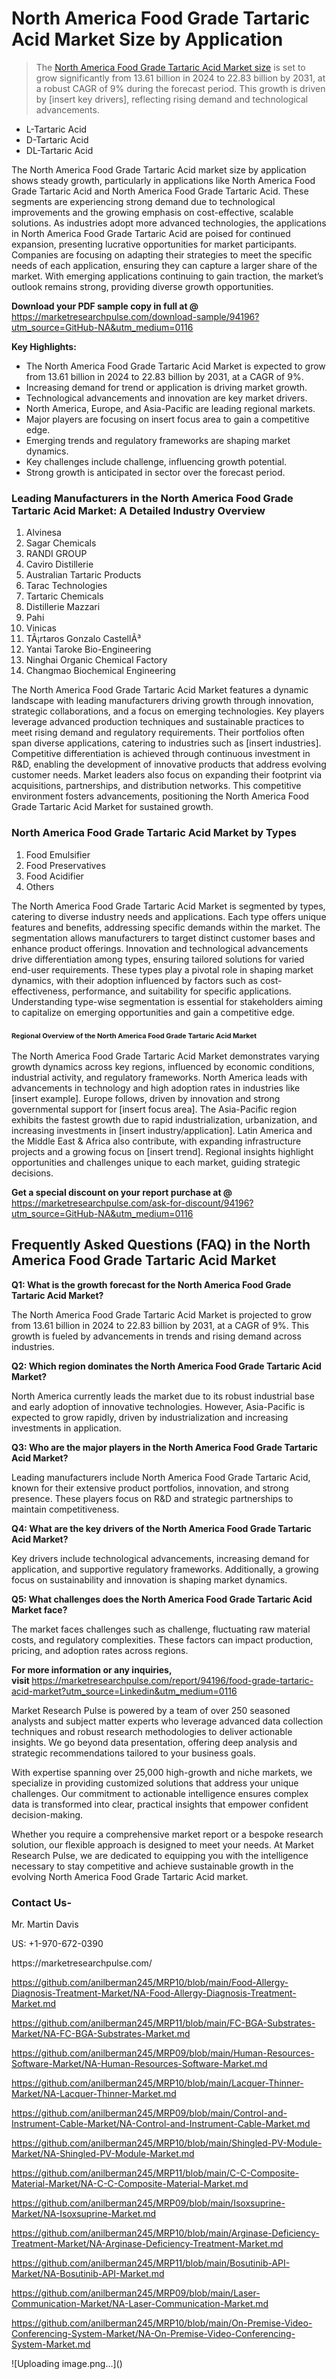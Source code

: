 <h1>North America Food Grade Tartaric Acid Market&nbsp;Size by Application</h1><blockquote><p>The <a href="https://marketresearchpulse.com/download-sample/94196?utm_source=GitHub-NA&amp;utm_medium=0116">North America Food Grade Tartaric Acid Market size</a> is set to grow significantly from 13.61 billion in 2024 to 22.83 billion by 2031, at a robust CAGR of 9% during the forecast period. This growth is driven by [insert key drivers], reflecting rising demand and technological advancements.</p></blockquote><ul><li>L-Tartaric Acid<li> D-Tartaric Acid<li> DL-Tartaric Acid</li></ul><p>The North America Food Grade Tartaric Acid market size by application shows steady growth, particularly in applications like North America Food Grade Tartaric Acid and North America Food Grade Tartaric Acid. These segments are experiencing strong demand due to technological improvements and the growing emphasis on cost-effective, scalable solutions. As industries adopt more advanced technologies, the applications in North America Food Grade Tartaric Acid are poised for continued expansion, presenting lucrative opportunities for market participants. Companies are focusing on adapting their strategies to meet the specific needs of each application, ensuring they can capture a larger share of the market. With emerging applications continuing to gain traction, the market’s outlook remains strong, providing diverse growth opportunities.</p><p><strong>Download your PDF sample copy in full at @ </strong><a href="https://marketresearchpulse.com/download-sample/94196?utm_source=GitHub-NA&amp;utm_medium=0116">https://marketresearchpulse.com/download-sample/94196?utm_source=GitHub-NA&amp;utm_medium=0116</a></p><p><strong>Key Highlights: </strong></p><ul><li>The North America Food Grade Tartaric Acid Market is expected to grow from 13.61 billion in 2024 to 22.83 billion by 2031, at a CAGR of 9%.</li><li>Increasing demand for trend or application is driving market growth.</li><li>Technological advancements and innovation are key market drivers.</li><li>North America, Europe, and Asia-Pacific are leading regional markets.</li><li>Major players are focusing on insert focus area to gain a competitive edge.</li><li>Emerging trends and regulatory frameworks are shaping market dynamics.</li><li>Key challenges include challenge, influencing growth potential.</li><li>Strong growth is anticipated in sector over the forecast period.</li></ul><h3>Leading Manufacturers in the North America Food Grade Tartaric Acid Market: A Detailed Industry Overview</h3><ol><li>Alvinesa</li><li>Sagar Chemicals</li><li>RANDI GROUP</li><li>Caviro Distillerie</li><li>Australian Tartaric Products</li><li>Tarac Technologies</li><li>Tartaric Chemicals</li><li>Distillerie Mazzari</li><li>Pahi</li><li>Vinicas</li><li>TÃ¡rtaros Gonzalo CastellÃ³</li><li>Yantai Taroke Bio-Engineering</li><li>Ninghai Organic Chemical Factory</li><li>Changmao Biochemical Engineering</li></ol><div class="flex max-w-full flex-col flex-grow"><div class="min-h-8 text-message flex w-full flex-col items-end gap-2 whitespace-normal break-words [.text-message+&amp;]:mt-5" dir="auto" data-message-author-role="assistant" data-message-id="fd8432e4-4910-450d-b182-61b7bfb0a01f" data-message-model-slug="gpt-4o"><div class="flex w-full flex-col gap-1 empty:hidden first:pt-[3px]"><div class="markdown prose w-full break-words dark:prose-invert light"><p>The North America Food Grade Tartaric Acid Market features a dynamic landscape with leading manufacturers driving growth through innovation, strategic collaborations, and a focus on emerging technologies. Key players leverage advanced production techniques and sustainable practices to meet rising demand and regulatory requirements. Their portfolios often span diverse applications, catering to industries such as [insert industries]. Competitive differentiation is achieved through continuous investment in R&amp;D, enabling the development of innovative products that address evolving customer needs. Market leaders also focus on expanding their footprint via acquisitions, partnerships, and distribution networks. This competitive environment fosters advancements, positioning the North America Food Grade Tartaric Acid Market for sustained growth.</p></div></div></div></div><h3>North America Food Grade Tartaric Acid Market by Types</h3><ol><li>Food Emulsifier<li> Food Preservatives<li> Food Acidifier<li> Others</li></ol><div class="flex max-w-full flex-col flex-grow"><div class="min-h-8 text-message flex w-full flex-col items-end gap-2 whitespace-normal break-words [.text-message+&amp;]:mt-5" dir="auto" data-message-author-role="assistant" data-message-id="084470be-0bb7-4664-bddf-5156b4f41249" data-message-model-slug="gpt-4o-mini"><div class="flex w-full flex-col gap-1 empty:hidden first:pt-[3px]"><div class="markdown prose w-full break-words dark:prose-invert light"><p>The North America Food Grade Tartaric Acid Market is segmented by types, catering to diverse industry needs and applications. Each type offers unique features and benefits, addressing specific demands within the market. The segmentation allows manufacturers to target distinct customer bases and enhance product offerings. Innovation and technological advancements drive differentiation among types, ensuring tailored solutions for varied end-user requirements. These types play a pivotal role in shaping market dynamics, with their adoption influenced by factors such as cost-effectiveness, performance, and suitability for specific applications. Understanding type-wise segmentation is essential for stakeholders aiming to capitalize on emerging opportunities and gain a competitive edge.</p></div></div></div></div><h3><span style="font-size: 11px;">Regional Overview of the North America Food Grade Tartaric Acid Market</span></h3><div class="flex max-w-full flex-col flex-grow"><div class="min-h-8 text-message flex w-full flex-col items-end gap-2 whitespace-normal break-words [.text-message+&amp;]:mt-5" dir="auto" data-message-author-role="assistant" data-message-id="e9038762-ce64-4e30-91c9-9bd413514231" data-message-model-slug="gpt-4o-mini"><div class="flex w-full flex-col gap-1 empty:hidden first:pt-[3px]"><div class="markdown prose w-full break-words dark:prose-invert light"><p>The North America Food Grade Tartaric Acid Market demonstrates varying growth dynamics across key regions, influenced by economic conditions, industrial activity, and regulatory frameworks. North America leads with advancements in technology and high adoption rates in industries like [insert example]. Europe follows, driven by innovation and strong governmental support for [insert focus area]. The Asia-Pacific region exhibits the fastest growth due to rapid industrialization, urbanization, and increasing investments in [insert industry/application]. Latin America and the Middle East &amp; Africa also contribute, with expanding infrastructure projects and a growing focus on [insert trend]. Regional insights highlight opportunities and challenges unique to each market, guiding strategic decisions.</p></div></div></div></div><p><strong>Get a special discount on your report purchase at @ </strong><a href="https://marketresearchpulse.com/ask-for-discount/94196?utm_source=GitHub-NA&amp;utm_medium=0116">https://marketresearchpulse.com/ask-for-discount/94196?utm_source=GitHub-NA&amp;utm_medium=0116</a></p><h2>Frequently Asked Questions (FAQ) in the North America Food Grade Tartaric Acid Market</h2><p><strong>Q1: What is the growth forecast for the North America Food Grade Tartaric Acid Market?</strong></p><p>The North America Food Grade Tartaric Acid Market is projected to grow from 13.61 billion in 2024 to 22.83 billion by 2031, at a CAGR of 9%. This growth is fueled by advancements in trends and rising demand across industries.</p><p><strong>Q2: Which region dominates the North America Food Grade Tartaric Acid Market?</strong></p><p>North America currently leads the market due to its robust industrial base and early adoption of innovative technologies. However, Asia-Pacific is expected to grow rapidly, driven by industrialization and increasing investments in application.</p><p><strong>Q3: Who are the major players in the North America Food Grade Tartaric Acid Market?</strong></p><p>Leading manufacturers include North America Food Grade Tartaric Acid, known for their extensive product portfolios, innovation, and strong presence. These players focus on R&amp;D and strategic partnerships to maintain competitiveness.</p><p><strong>Q4: What are the key drivers of the North America Food Grade Tartaric Acid Market?</strong></p><p>Key drivers include technological advancements, increasing demand for application, and supportive regulatory frameworks. Additionally, a growing focus on sustainability and innovation is shaping market dynamics.</p><p><strong>Q5: What challenges does the North America Food Grade Tartaric Acid Market face?</strong></p><p>The market faces challenges such as challenge, fluctuating raw material costs, and regulatory complexities. These factors can impact production, pricing, and adoption rates across regions.</p><p><strong>For more information or any inquiries, visit&nbsp;</strong><a href="https://marketresearchpulse.com/report/94196/food-grade-tartaric-acid-market?utm_source=Linkedin&utm_medium=0116">https://marketresearchpulse.com/report/94196/food-grade-tartaric-acid-market?utm_source=Linkedin&utm_medium=0116</a></p><p>Market Research Pulse is powered by a team of over 250 seasoned analysts and subject matter experts who leverage advanced data collection techniques and robust research methodologies to deliver actionable insights. We go beyond data presentation, offering deep analysis and strategic recommendations tailored to your business goals.</p><p>With expertise spanning over 25,000 high-growth and niche markets, we specialize in providing customized solutions that address your unique challenges. Our commitment to actionable intelligence ensures complex data is transformed into clear, practical insights that empower confident decision-making.</p><p>Whether you require a comprehensive market report or a bespoke research solution, our flexible approach is designed to meet your needs. At Market Research Pulse, we are dedicated to equipping you with the intelligence necessary to stay competitive and achieve sustainable growth in the evolving North America Food Grade Tartaric Acid market.</p><h3><strong>Contact Us-</strong></h3><p>Mr. Martin Davis</p><p>US: +1-970-672-0390</p><p>https://marketresearchpulse.com/</p><p><a href="https://github.com/anilberman245/MRP10/blob/main/Food-Allergy-Diagnosis-Treatment-Market/NA-Food-Allergy-Diagnosis-Treatment-Market.md">https://github.com/anilberman245/MRP10/blob/main/Food-Allergy-Diagnosis-Treatment-Market/NA-Food-Allergy-Diagnosis-Treatment-Market.md</a></p><p><a href="https://github.com/anilberman245/MRP11/blob/main/FC-BGA-Substrates-Market/NA-FC-BGA-Substrates-Market.md">https://github.com/anilberman245/MRP11/blob/main/FC-BGA-Substrates-Market/NA-FC-BGA-Substrates-Market.md</a></p><p><a href="https://github.com/anilberman245/MRP09/blob/main/Human-Resources-Software-Market/NA-Human-Resources-Software-Market.md">https://github.com/anilberman245/MRP09/blob/main/Human-Resources-Software-Market/NA-Human-Resources-Software-Market.md</a></p><p><a href="https://github.com/anilberman245/MRP10/blob/main/Lacquer-Thinner-Market/NA-Lacquer-Thinner-Market.md">https://github.com/anilberman245/MRP10/blob/main/Lacquer-Thinner-Market/NA-Lacquer-Thinner-Market.md</a></p><p><a href="https://github.com/anilberman245/MRP09/blob/main/Control-and-Instrument-Cable-Market/NA-Control-and-Instrument-Cable-Market.md">https://github.com/anilberman245/MRP09/blob/main/Control-and-Instrument-Cable-Market/NA-Control-and-Instrument-Cable-Market.md</a></p><p><a href="https://github.com/anilberman245/MRP10/blob/main/Shingled-PV-Module-Market/NA-Shingled-PV-Module-Market.md">https://github.com/anilberman245/MRP10/blob/main/Shingled-PV-Module-Market/NA-Shingled-PV-Module-Market.md</a></p><p><a href="https://github.com/anilberman245/MRP11/blob/main/C-C-Composite-Material-Market/NA-C-C-Composite-Material-Market.md">https://github.com/anilberman245/MRP11/blob/main/C-C-Composite-Material-Market/NA-C-C-Composite-Material-Market.md</a></p><p><a href="https://github.com/anilberman245/MRP09/blob/main/Isoxsuprine-Market/NA-Isoxsuprine-Market.md">https://github.com/anilberman245/MRP09/blob/main/Isoxsuprine-Market/NA-Isoxsuprine-Market.md</a></p><p><a href="https://github.com/anilberman245/MRP10/blob/main/Arginase-Deficiency-Treatment-Market/NA-Arginase-Deficiency-Treatment-Market.md">https://github.com/anilberman245/MRP10/blob/main/Arginase-Deficiency-Treatment-Market/NA-Arginase-Deficiency-Treatment-Market.md</a></p><p><a href="https://github.com/anilberman245/MRP11/blob/main/Bosutinib-API-Market/NA-Bosutinib-API-Market.md">https://github.com/anilberman245/MRP11/blob/main/Bosutinib-API-Market/NA-Bosutinib-API-Market.md</a></p><p><a href="https://github.com/anilberman245/MRP09/blob/main/Laser-Communication-Market/NA-Laser-Communication-Market.md">https://github.com/anilberman245/MRP09/blob/main/Laser-Communication-Market/NA-Laser-Communication-Market.md</a></p><p><a href="https://github.com/anilberman245/MRP10/blob/main/On-Premise-Video-Conferencing-System-Market/NA-On-Premise-Video-Conferencing-System-Market.md">https://github.com/anilberman245/MRP10/blob/main/On-Premise-Video-Conferencing-System-Market/NA-On-Premise-Video-Conferencing-System-Market.md</a></p>
![Uploading image.png…]()
